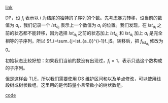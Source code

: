 [link](https://atcoder.jp/contests/arc125/tasks/arc125_d)

DP，设 $f_i$ 表示以 $i$ 为结尾的独特的子序列的个数。先考虑暴力转移，设当前的数值为 $a_i$，我们记录一个 $lst_{a_i}$ 表示上一个数值为 $a_i$ 的位置。我们发现，在 $lst_{a_i}$ 之前的状态都不能转移，因为选择 $lst_{a_i}$ 之前的状态加上 $lst_{a_i}$ 和 $lst_{a_i}$ 加上 $a_i$ 是完全相等的子序列。所以 $f_i=\sum_{j=lst_{a_i}}^{i-1}f_j$。转移后，把 $f_{lst_{a_i}}$ 修改为 $0$。

初始状态比较好想：如果我们当前的数没有出现过，$f_i=1$，表示只选这个数构成的子序列。

但是这样会 TLE，所以我们需要使用 DS 维护区间和以及单点修改，可以使用线段树或树状数组。这里用的是代码量小且常数小的树状数组。

[code](https://atcoder.jp/contests/arc125/submissions/43927361)